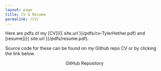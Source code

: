 ```yaml
---
layout: page
title: CV & Resume
permalink: /CV/
---
```


Here are pdfs of my [CV]({{ site.url }}/pdfs/cv-TylerHether.pdf) and [resume]({{ site.url }}/pdfs/resume.pdf).

Source code for these can be found on my Github repo CV or by clicking the link below.

<center>GitHub Repository
<a href="http://github.com/tylerhether/CV"><p><i class="fa fa-github"></i></p></a>
</center>
